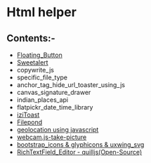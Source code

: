 # Html helper

## Contents:-

- [Floating_Button](https://github.com/abhi7745/html_helper/tree/master/Floating_Button)
- [Sweetalert](https://github.com/abhi7745/html_helper/tree/master/Sweetalert) 
- copywrite_js 
- specific_file_type
- anchor_tag_hide_url_toaster_using_js
- canvas_signature_drawer 
- indian_places_api
- flatpickr_date_time_library
- [iziToast](https://github.com/abhi7745/html_helper/tree/master/iziToast)
- [Filepond](https://github.com/abhi7745/html_helper/tree/master/Filepond)
- [geolocation using javascript](https://github.com/abhi7745/html_helper/tree/master/geolocation) 
- [webcam.js-take-picture](https://github.com/abhi7745/html_helper/tree/master/webcam.js-take-picture)
- [bootstrap_icons & glyphicons & uxwing_svg](https://github.com/abhi7745/html_helper/tree/master/bootstrap_icons&glyphicons&uxwing_svg)
- [RichTextField_Editor - quilljs(Open-Source)]('https://github.com/abhi7745/html_helper/tree/master/RichTextField_Editors/quilljs)